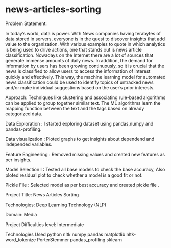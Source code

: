 # news-articles-sorting

Problem Statement:

In today’s world, data is power. With News companies having terabytes of data stored in 
servers, everyone is in the quest to discover insights that add value to the organization. 
With various examples to quote in which analytics is being used to drive actions, one that 
stands out is news article classification.
Nowadays on the Internet there are a lot of sources that generate immense amounts of 
daily news. In addition, the demand for information by users has been growing 
continuously, so it is crucial that the news is classified to allow users to access the 
information of interest quickly and effectively. This way, the machine learning model for 
automated news classification could be used to identify topics of untracked news and/or 
make individual suggestions based on the user’s prior interests.


Approach: Techniques like clustering and associating rule-based algorithms can be 
applied to group together similar text. The ML algorithms learn the mapping function 
between the text and the tags based on already categorized data.

Data Exploration : I started exploring dataset using pandas,numpy and pandas-profiling.

Data visualization : Ploted graphs to get insights about dependend and independed variables.

Feature Engineering : Removed missing values and created new features as per insights.

Model Selection I : Tested all base models to check the base accuracy, Also ploted residual plot to check whether a model is a good fit or not.

Pickle File : Selected model as per best accuracy and created pickle file .


Project Title: News Articles Sorting


Technologies: Deep Learning Technology (NLP)


Domain:       Media


Project Difficulties level: Intermediate


Technologies Used
python
nltk
numpy 
pandas
matplotlib
nltk-word_tokenize
PorterStemmer 
pandas_profiling
sklearn




